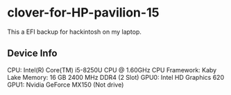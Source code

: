 # clover-for-HP-pavilion-15

This a EFI backup for hackintosh on my laptop.

## Device Info
CPU: Intel(R) Core(TM) i5-8250U CPU @ 1.60GHz
CPU Framework: Kaby Lake
Memory: 16 GB 2400 MHz DDR4 (2 Slot)
GPU0: Intel HD Graphics 620
GPU1: Nvidia GeForce MX150 (Not drive)